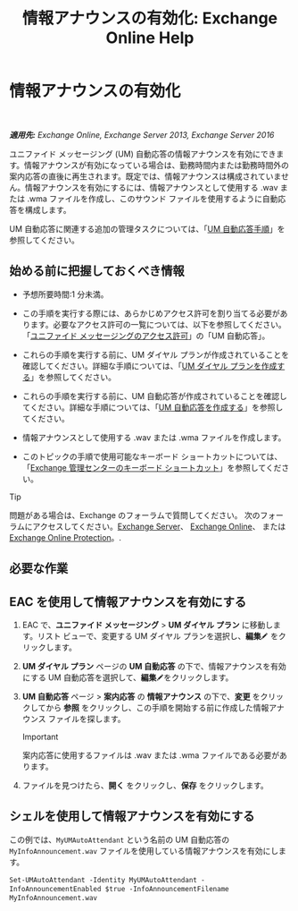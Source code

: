 ﻿---
title: '情報アナウンスの有効化: Exchange Online Help'
TOCTitle: 情報アナウンスの有効化
ms:assetid: 07f6c13e-3781-4127-9321-f0f85f054259
ms:mtpsurl: https://technet.microsoft.com/ja-jp/library/Bb266918(v=EXCHG.150)
ms:contentKeyID: 50555724
ms.date: 05/22/2018
mtps_version: v=EXCHG.150
ms.translationtype: HT
---

# 情報アナウンスの有効化

 

_**適用先:** Exchange Online, Exchange Server 2013, Exchange Server 2016_

ユニファイド メッセージング (UM) 自動応答の情報アナウンスを有効にできます。情報アナウンスが有効になっている場合は、勤務時間内または勤務時間外の案内応答の直後に再生されます。既定では、情報アナウンスは構成されていません。情報アナウンスを有効にするには、情報アナウンスとして使用する .wav または .wma ファイルを作成し、このサウンド ファイルを使用するように自動応答を構成します。

UM 自動応答に関連する追加の管理タスクについては、「[UM 自動応答手順](um-auto-attendant-procedures-exchange-2013-help.md)」を参照してください。

## 始める前に把握しておくべき情報

  - 予想所要時間:1 分未満。

  - この手順を実行する際には、あらかじめアクセス許可を割り当てる必要があります。必要なアクセス許可の一覧については、以下を参照してください。「[ユニファイド メッセージングのアクセス許可](unified-messaging-permissions-exchange-2013-help.md)」の「UM 自動応答」。

  - これらの手順を実行する前に、UM ダイヤル プランが作成されていることを確認してください。詳細な手順については、「[UM ダイヤル プランを作成する](create-a-um-dial-plan-exchange-2013-help.md)」を参照してください。

  - これらの手順を実行する前に、UM 自動応答が作成されていることを確認してください。詳細な手順については、「[UM 自動応答を作成する](create-a-um-auto-attendant-exchange-2013-help.md)」を参照してください。

  - 情報アナウンスとして使用する .wav または .wma ファイルを作成します。

  - このトピックの手順で使用可能なキーボード ショートカットについては、「[Exchange 管理センターのキーボード ショートカット](keyboard-shortcuts-in-the-exchange-admin-center-exchange-online-protection-help.md)」を参照してください。


> [!TIP]
> 問題がある場合は、Exchange のフォーラムで質問してください。 次のフォーラムにアクセスしてください。<A href="https://go.microsoft.com/fwlink/p/?linkid=60612">Exchange Server</A>、 <A href="https://go.microsoft.com/fwlink/p/?linkid=267542">Exchange Online</A>、 または <A href="https://go.microsoft.com/fwlink/p/?linkid=285351">Exchange Online Protection</A>。.



## 必要な作業

## EAC を使用して情報アナウンスを有効にする

1.  EAC で、<strong>ユニファイド メッセージング</strong> \> <strong>UM ダイヤル プラン</strong> に移動します。リスト ビューで、変更する UM ダイヤル プランを選択し、<strong>編集</strong>![編集アイコン](images/Bb124582.6f53ccb2-1f13-4c02-bea0-30690e6ea71d(EXCHG.150).gif "編集アイコン") をクリックします。

2.  <strong>UM ダイヤル プラン</strong> ページの <strong>UM 自動応答</strong> の下で、情報アナウンスを有効にする UM 自動応答を選択して、<strong>編集</strong>![編集アイコン](images/Bb124582.6f53ccb2-1f13-4c02-bea0-30690e6ea71d(EXCHG.150).gif "編集アイコン")をクリックします。

3.  <strong>UM 自動応答</strong> ページ \> <strong>案内応答</strong> の <strong>情報アナウンス</strong> の下で、<strong>変更</strong> をクリックしてから <strong>参照</strong> をクリックし、この手順を開始する前に作成した情報アナウンス ファイルを探します。
    

    > [!IMPORTANT]
    > 案内応答に使用するファイルは .wav または .wma ファイルである必要があります。



4.  ファイルを見つけたら、<strong>開く</strong> をクリックし、<strong>保存</strong> をクリックします。

## シェルを使用して情報アナウンスを有効にする

この例では、`MyUMAutoAttendant` という名前の UM 自動応答の `MyInfoAnnouncement.wav` ファイルを使用している情報アナウンスを有効にします。

    Set-UMAutoAttendant -Identity MyUMAutoAttendant -InfoAnnouncementEnabled $true -InfoAnnouncementFilename MyInfoAnnouncement.wav

